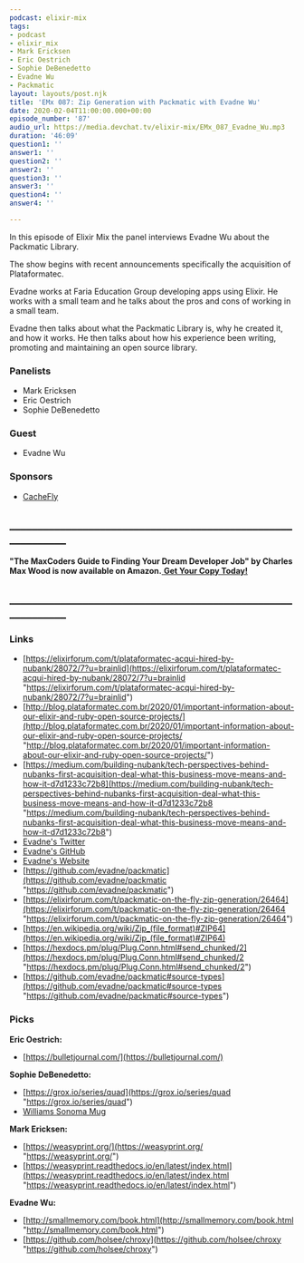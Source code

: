 ```yaml
---
podcast: elixir-mix
tags:
- podcast
- elixir_mix
- Mark Ericksen
- Eric Oestrich
- Sophie DeBenedetto
- Evadne Wu
- Packmatic
layout: layouts/post.njk
title: 'EMx 087: Zip Generation with Packmatic with Evadne Wu'
date: 2020-02-04T11:00:00.000+00:00
episode_number: '87'
audio_url: https://media.devchat.tv/elixir-mix/EMx_087_Evadne_Wu.mp3
duration: '46:09'
question1: ''
answer1: ''
question2: ''
answer2: ''
question3: ''
answer3: ''
question4: ''
answer4: ''

---
```

In this episode of Elixir Mix the panel interviews Evadne Wu about the Packmatic Library.

The show begins with recent announcements specifically the acquisition of Plataformatec.

Evadne works at Faria Education Group developing apps using Elixir. He works with a small team and he talks about the pros and cons of working in a small team.

Evadne then talks about what the Packmatic Library is, why he created it, and how it works. He then talks about how his experience been writing, promoting and maintaining an open source library. 

### **Panelists**

* Mark Ericksen
* Eric Oestrich
* Sophie DeBenedetto

### **Guest**

* Evadne Wu

### **Sponsors**

* [CacheFly](https://www.cachefly.com/)

## **____________________________________________________________**

**"The MaxCoders Guide to Finding Your Dream Developer Job" by Charles Max Wood is now available on Amazon.**[ **Get Your Copy Today!**](https://www.amazon.com/gp/product/B081MBL5C9/ref=as_li_ss_tl?ie=UTF8&linkCode=sl1&tag=devchattv-20&linkId=9d61363241636e2546ef46abba198746&language=en_US)

## **____________________________________________________________**

### **Links**

* [https://elixirforum.com/t/plataformatec-acqui-hired-by-nubank/28072/7?u=brainlid](https://elixirforum.com/t/plataformatec-acqui-hired-by-nubank/28072/7?u=brainlid "https://elixirforum.com/t/plataformatec-acqui-hired-by-nubank/28072/7?u=brainlid")
* [http://blog.plataformatec.com.br/2020/01/important-information-about-our-elixir-and-ruby-open-source-projects/](http://blog.plataformatec.com.br/2020/01/important-information-about-our-elixir-and-ruby-open-source-projects/ "http://blog.plataformatec.com.br/2020/01/important-information-about-our-elixir-and-ruby-open-source-projects/")
* [https://medium.com/building-nubank/tech-perspectives-behind-nubanks-first-acquisition-deal-what-this-business-move-means-and-how-it-d7d1233c72b8](https://medium.com/building-nubank/tech-perspectives-behind-nubanks-first-acquisition-deal-what-this-business-move-means-and-how-it-d7d1233c72b8 "https://medium.com/building-nubank/tech-perspectives-behind-nubanks-first-acquisition-deal-what-this-business-move-means-and-how-it-d7d1233c72b8")
* [Evadne's Twitter](https://twitter.com/evadne)
* [Evadne's GitHub](https://github.com/evadne)
* [Evadne's Website](https://about.radi.ws)
* [https://github.com/evadne/packmatic](https://github.com/evadne/packmatic "https://github.com/evadne/packmatic")
* [https://elixirforum.com/t/packmatic-on-the-fly-zip-generation/26464](https://elixirforum.com/t/packmatic-on-the-fly-zip-generation/26464 "https://elixirforum.com/t/packmatic-on-the-fly-zip-generation/26464")
* [https://en.wikipedia.org/wiki/Zip_(file_format)#ZIP64](https://en.wikipedia.org/wiki/Zip_(file_format)#ZIP64)
* [https://hexdocs.pm/plug/Plug.Conn.html#send_chunked/2](https://hexdocs.pm/plug/Plug.Conn.html#send_chunked/2 "https://hexdocs.pm/plug/Plug.Conn.html#send_chunked/2")
* [https://github.com/evadne/packmatic#source-types](https://github.com/evadne/packmatic#source-types "https://github.com/evadne/packmatic#source-types")

### **Picks**

**Eric Oestrich:**

* [https://bulletjournal.com/](https://bulletjournal.com/)

**Sophie DeBenedetto:**

* [https://grox.io/series/quad](https://grox.io/series/quad "https://grox.io/series/quad")
* [Williams Sonoma Mug](https://www.williams-sonoma.com/products/gold-monogram-mug-2017/?catalogId=61&sku=2605587&cm_ven=PLA&cm_cat=Google&cm_pla=Tabletop%20%26%20Bar%20%3E%20Coffee%20Mugs%20%26%20Tea%20Cups&cm_ite=2605587&gclid=Cj0KCQiA9dDwBRC9ARIsABbedBMn2xHUR3B8JGi4YOuzlrPwK78DeIzEG01leC8dLRzDVGj5HBx_s_YaAuAbEALw_wcB)

**Mark Ericksen:**

* [https://weasyprint.org/](https://weasyprint.org/ "https://weasyprint.org/")
* [https://weasyprint.readthedocs.io/en/latest/index.html](https://weasyprint.readthedocs.io/en/latest/index.html "https://weasyprint.readthedocs.io/en/latest/index.html")

**Evadne Wu:**

* [http://smallmemory.com/book.html](http://smallmemory.com/book.html "http://smallmemory.com/book.html")
* [https://github.com/holsee/chroxy](https://github.com/holsee/chroxy "https://github.com/holsee/chroxy")